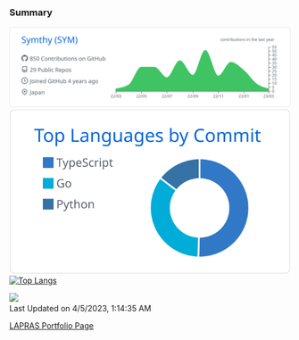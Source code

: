 ### Summary

[![](https://raw.githubusercontent.com/Symthy/Symthy/main/profile-summary-card-output/github/0-profile-details.svg)](https://github.com/vn7n24fzkq/github-profile-summary-cards)
[![](https://raw.githubusercontent.com/Symthy/Symthy/main/profile-summary-card-output/github/2-most-commit-language.svg)](https://github.com/vn7n24fzkq/github-profile-summary-cards) 
[![Top Langs](https://github-readme-stats.vercel.app/api/top-langs/?username=Symthy&layout=compact)](https://github.com/anuraghazra/github-readme-stats)

<!--START_SECTION:lapras-card-->
<a href="https://lapras.com/public/Symthy" target="_blank" rel="noopener noreferrer"><img src="https://lapras-card-generator.vercel.app/api/svg?e=3.67&b=3.36&i=3.56&b1=%23020E27&b2=%233190e3&i1=%23030E21&i2=%2390b2c1&l=ja" width="400" ></a>  
Last Updated on 4/5/2023, 1:14:35 AM
<!--END_SECTION:lapras-card-->

[LAPRAS Portfolio Page](https://lapras.com/public/Symthy)
